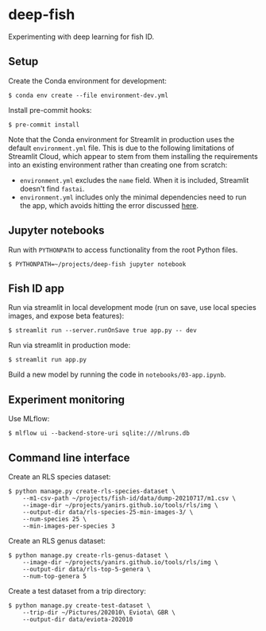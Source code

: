 # deep-fish
Experimenting with deep learning for fish ID.

## Setup

Create the Conda environment for development:

    $ conda env create --file environment-dev.yml

Install pre-commit hooks:

    $ pre-commit install

Note that the Conda environment for Streamlit in production uses the default `environment.yml` file. This is due to the
following limitations of Streamlit Cloud, which appear to stem from them installing the requirements into an existing
environment rather than creating one from scratch:

* `environment.yml` excludes the `name` field. When it is included, Streamlit doesn't find `fastai`.
* `environment.yml` includes only the minimal dependencies need to run the app, which avoids hitting the error discussed
  [here](https://discuss.streamlit.io/t/error-cannot-uninstall-entrypoints-it-is-a-distutils-installed-project-and-thus-we-cannot-accurately-determine-which-files-belong-to-it-which-would-lead-to-only-a-partial-uninstall-condaenvexception-pip-failed/16708).

## Jupyter notebooks

Run with `PYTHONPATH` to access functionality from the root Python files.

    $ PYTHONPATH=~/projects/deep-fish jupyter notebook

## Fish ID app

Run via streamlit in local development mode (run on save, use local species images, and expose beta features):

    $ streamlit run --server.runOnSave true app.py -- dev

Run via streamlit in production mode:

    $ streamlit run app.py

Build a new model by running the code in `notebooks/03-app.ipynb`.

## Experiment monitoring

Use MLflow:

    $ mlflow ui --backend-store-uri sqlite:///mlruns.db

## Command line interface

Create an RLS species dataset:

    $ python manage.py create-rls-species-dataset \
        --m1-csv-path ~/projects/fish-id/data/dump-20210717/m1.csv \
        --image-dir ~/projects/yanirs.github.io/tools/rls/img \
        --output-dir data/rls-species-25-min-images-3/ \
        --num-species 25 \
        --min-images-per-species 3

Create an RLS genus dataset:

    $ python manage.py create-rls-genus-dataset \
        --image-dir ~/projects/yanirs.github.io/tools/rls/img \
        --output-dir data/rls-top-5-genera \
        --num-top-genera 5

Create a test dataset from a trip directory:

    $ python manage.py create-test-dataset \
        --trip-dir ~/Pictures/202010\ Eviota\ GBR \
        --output-dir data/eviota-202010
